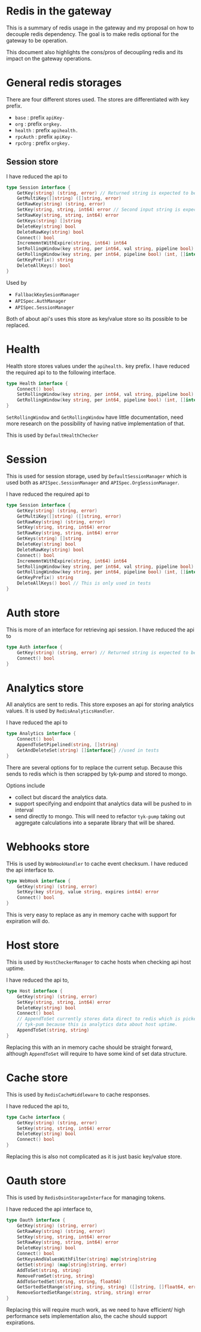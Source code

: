# Redis in the gateway

This is a summary of redis usage in the gateway and my proposal on how to decouple
redis dependency. The goal is to make redis optional for the gateway to be operation.

This document also highlights the cons/pros of decoupling redis and its impact on
the gateway operations.

# General redis storages

There are four different stores used. The stores are differentiated with key prefix.

- `base` : prefix `apiKey-`
- `org` : prefix `orgkey.`
- `health` : prefix `apihealth.`
- `rpcAuth` : prefix `apiKey-`
- `rpcOrg` : prefix `orgkey.`


## Session store

I have reduced the api to

```go
type Session interface {
	GetKey(string) (string, error) // Returned string is expected to be a JSON object (user.SessionState)
	GetMultiKey([]string) ([]string, error)
	GetRawKey(string) (string, error)
	SetKey(string, string, int64) error // Second input string is expected to be a JSON object (user.SessionState)
	SetRawKey(string, string, int64) error
	GetKeys(string) []string
	DeleteKey(string) bool
	DeleteRawKey(string) bool
	Connect() bool
	IncrememntWithExpire(string, int64) int64
	SetRollingWindow(key string, per int64, val string, pipeline bool) (int, []interface{})
	GetRollingWindow(key string, per int64, pipeline bool) (int, []interface{})
	GetKeyPrefix() string
	DeleteAllKeys() bool
}
```

Used by
- `FallbackKeySesionManager`
- `APISpec.AuthManager`
- `APISpec.SessionManager`

Both of about api's uses this store as key/value store so its possible to be replaced.

# Health

Health store stores values under the `apihealth.` key prefix. I have reduced the required api to to
the following interface.

```go
type Health interface {
	Connect() bool
	SetRollingWindow(key string, per int64, val string, pipeline bool) (int, []interface{})
	GetRollingWindow(key string, per int64, pipeline bool) (int, []interface{})
}
```

`SetRollingWindow` and `GetRollingWindow` have little documentation, need more research on the possibility of
having native implementation of that.

This is used by `DefaultHealthChecker`

# Session

This is  used for session storage, used by `DefaultSessionManager` which is used both as
`APISpec.SessionManager` and `APISpec.OrgSessionManager`.

I have reduced the required api to

```go
type Session interface {
	GetKey(string) (string, error)
	GetMultiKey([]string) ([]string, error)
	GetRawKey(string) (string, error)
	SetKey(string, string, int64) error
	SetRawKey(string, string, int64) error
	GetKeys(string) []string
	DeleteKey(string) bool
	DeleteRawKey(string) bool
	Connect() bool
	IncrememntWithExpire(string, int64) int64
	SetRollingWindow(key string, per int64, val string, pipeline bool) (int, []interface{})
	GetRollingWindow(key string, per int64, pipeline bool) (int, []interface{})
    GetKeyPrefix() string
	DeleteAllKeys() bool // This is only used in tests
}
```


# Auth store

This is more of an interface for retrieving api session. I have reduced the api to

```go
type Auth interface {
	GetKey(string) (string, error) // Returned string is expected to be a JSON object (user.SessionState)
	Connect() bool
}
```


# Analytics store

All analytics are sent to redis. This store exposes an api for storing analytics values.
It is used by `RedisAnalyticsHandler`.

I have reduced the api to

```go
type Analytics interface {
	Connect() bool
	AppendToSetPipelined(string, []string)
	GetAndDeleteSet(string) []interface{} //used in tests
}
```

There are several options for to replace the current setup. Because this sends
to redis which is then scrapped by tyk-pump and stored to mongo.

Options include

- collect but discard the analytics data.
- support specifying and endpoint that analytics data will be pushed to in interval
- send directly to mongo. This will need to refactor `tyk-pump` taking out aggregate calculations into a separate library that will be shared.



# Webhooks store

THis is used by `WebHookHandler` to cache event checksum. I have reduced the api
interface to.

```go
type WebHook interface {
	GetKey(string) (string, error)
	SetKey(key string, value string, expires int64) error
	Connect() bool
}
```

This is very easy to replace as any in memory cache with support for expiration will do.


# Host store

This is used by `HostCheckerManager` to cache hosts when checking api host uptime.

I have reduced the api to,

```go
type Host interface {
	GetKey(string) (string, error)
	SetKey(string, string, int64) error
	DeleteKey(string) bool
    Connect() bool
	// AppendToSet currently stores data direct to redis which is picked up by
	// tyk-pum because this is analytics data about host uptime.
	AppendToSet(string, string)
}
```

Replacing this with an in memory cache should be straight forward, although `AppendToSet` will require to have some kind of set data structure.


# Cache store

This is used by `RedisCacheMiddleware` to cache responses.

I have reduced the api to,

```go
type Cache interface {
	GetKey(string) (string, error)
	SetKey(string, string, int64) error
	DeleteKey(string) bool
	Connect() bool
}
```

Replacing this is also not complicated as it is just basic key/value store.

# Oauth store

This is used by `RedisOsinStorageInterface` for managing tokens.

I have reduced the api interface to,

```go
type Oauth interface {
	GetKey(string) (string, error)
	GetRawKey(string) (string, error)
	SetKey(string, string, int64) error
	SetRawKey(string, string, int64) error
	DeleteKey(string) bool
	Connect() bool
	GetKeysAndValuesWithFilter(string) map[string]string
	GetSet(string) (map[string]string, error)
	AddToSet(string, string)
	RemoveFromSet(string, string)
	AddToSortedSet(string, string, float64)
	GetSortedSetRange(string, string, string) ([]string, []float64, error)
	RemoveSortedSetRange(string, string, string) error
}
```

Replacing this will require much work, as we need to have efficient/ high performance sets
implementation also, the cache should support expirations.